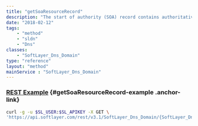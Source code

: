 ```yaml
---
title: "getSoaResourceRecord"
description: "The start of authority (SOA) record contains authoritative and propagation details for a DNS zone. This property is not considered in requests to createObject and editObject."
date: "2018-02-12"
tags:
    - "method"
    - "sldn"
    - "Dns"
classes:
    - "SoftLayer_Dns_Domain"
type: "reference"
layout: "method"
mainService : "SoftLayer_Dns_Domain"
---
```


### [REST Example](#getSoaResourceRecord-example) <a href="/article/rest/"><i class="fas fa-question"></i></a> {#getSoaResourceRecord-example .anchor-link} 
```bash
curl -g -u $SL_USER:$SL_APIKEY -X GET \
'https://api.softlayer.com/rest/v3.1/SoftLayer_Dns_Domain/{SoftLayer_Dns_DomainID}/getSoaResourceRecord'
```
